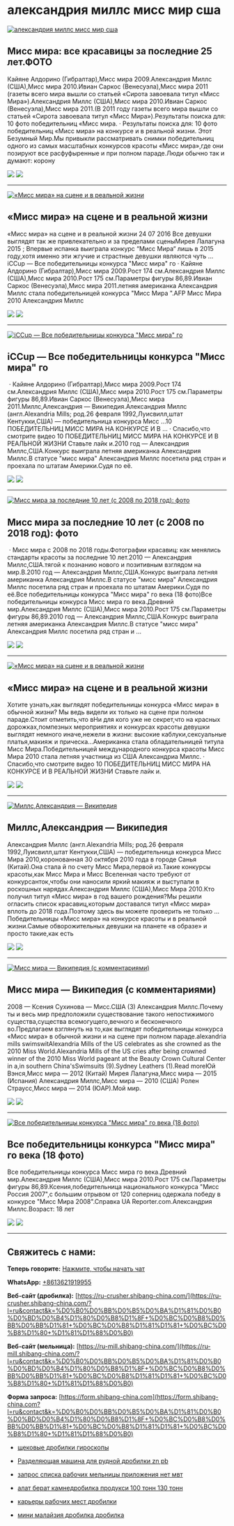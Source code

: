 # александрия миллс мисс мир сша

<a href="https://swt.shibang-china.com/?l=ru&img&k=%D0%B0%D0%BB%D0%B5%D0%BA%D1%81%D0%B0%D0%BD%D0%B4%D1%80%D0%B8%D1%8F+%D0%BC%D0%B8%D0%BB%D0%BB%D1%81+%D0%BC%D0%B8%D1%81%D1%81+%D0%BC%D0%B8%D1%80+%D1%81%D1%88%D0%B0" target="_blank">![александрия миллс мисс мир сша](http://static.shibang-china.com/all-800x300/1139.jpg)</a>

## Мисс мира: все красавицы за последние 25 лет.ФОТО
Кайяне Алдорино (Гибралтар),Мисс мира 2009.Александрия Миллс (США),Мисс мира 2010.Ивиан Саркос (Венесуэла),Мисс мира 2011 (газеты всего мира вышли со статьей &#171;Сирота завоевала титул &#171;Мисс Мира&#187;).Александрия Миллс (США),Мисс мира 2010.Ивиан Саркос (Венесуэла),Мисс мира 2011.(В 2011 году газеты всего мира вышли со статьей &#171;Сирота завоевала титул &#171;Мисс Мира&#187;).Результаты поиска для: 10 фото победительниц &#171;Мисс мира.&nbsp;&#0183;&#32;Результаты поиска для: 10 фото победительниц &#171;Мисс мира&#187; на конкурсе и в реальной жизни. Этот Безумный Мир.Мы привыкли рассматривать снимки победительниц одного из самых масштабных конкурсов красоты &#171;Мисс мира&#187;,где они позируют все расфуфыренные и при полном параде.Люди обычно так и думают: корону


<a href="https://whatsapp.shibangsoft.com/WhatsApp.php" target="_blank" title="WhatsApp">![](http://static.shibang-china.com/icon/whatsapp.png)</a> <a href="https://swt.shibang-china.com/?l=ru&icon&k=%D0%B0%D0%BB%D0%B5%D0%BA%D1%81%D0%B0%D0%BD%D0%B4%D1%80%D0%B8%D1%8F+%D0%BC%D0%B8%D0%BB%D0%BB%D1%81+%D0%BC%D0%B8%D1%81%D1%81+%D0%BC%D0%B8%D1%80+%D1%81%D1%88%D0%B0" target="_blank">![](http://static.shibang-china.com/icon/chat-ru.png)</a>

---

<a href="https://swt.shibang-china.com/?l=ru&img&k=%D0%B0%D0%BB%D0%B5%D0%BA%D1%81%D0%B0%D0%BD%D0%B4%D1%80%D0%B8%D1%8F+%D0%BC%D0%B8%D0%BB%D0%BB%D1%81+%D0%BC%D0%B8%D1%81%D1%81+%D0%BC%D0%B8%D1%80+%D1%81%D1%88%D0%B0" target="_blank">![&#171;Мисс мира&#187; на сцене и в реальной жизни](http://static.shibang-china.com/all-800x300/1104.jpg)</a>

## &#171;Мисс мира&#187; на сцене и в реальной жизни
&#171;Мисс мира&#187; на сцене и в реальной жизни 24 07 2016 Все девушки выглядят так же привлекательно и за пределами сценыМирея Лалагуна 2015 ; Впервые испанка выиграла конкурс “Мисс Мира“ лишь в 2015 году,хотя именно эти жгучие и страстные девушки являются чуть …iCCup — Все победительницы конкурса &quot;Мисс мира&quot; го&nbsp;&#0183;&#32;Кайяне Алдорино (Гибралтар),Мисс мира 2009.Рост 174 см.Александрия Миллс (США),Мисс мира 2010.Рост 175 см.Параметры фигуры 86,89.Ивиан Саркос (Венесуэла),Мисс мира 2011.летняя американка Александрия Миллс стала победительницей конкурса &quot;Мисс Мира &quot;.AFP Мисс Мира 2010 Александрия Миллс


<a href="https://whatsapp.shibangsoft.com/WhatsApp.php" target="_blank" title="WhatsApp">![](http://static.shibang-china.com/icon/whatsapp.png)</a> <a href="https://swt.shibang-china.com/?l=ru&icon&k=%D0%B0%D0%BB%D0%B5%D0%BA%D1%81%D0%B0%D0%BD%D0%B4%D1%80%D0%B8%D1%8F+%D0%BC%D0%B8%D0%BB%D0%BB%D1%81+%D0%BC%D0%B8%D1%81%D1%81+%D0%BC%D0%B8%D1%80+%D1%81%D1%88%D0%B0" target="_blank">![](http://static.shibang-china.com/icon/chat-ru.png)</a>

---

<a href="https://swt.shibang-china.com/?l=ru&img&k=%D0%B0%D0%BB%D0%B5%D0%BA%D1%81%D0%B0%D0%BD%D0%B4%D1%80%D0%B8%D1%8F+%D0%BC%D0%B8%D0%BB%D0%BB%D1%81+%D0%BC%D0%B8%D1%81%D1%81+%D0%BC%D0%B8%D1%80+%D1%81%D1%88%D0%B0" target="_blank">![iCCup — Все победительницы конкурса &quot;Мисс мира&quot; го](http://static.shibang-china.com/all-800x300/1477.jpg)</a>

## iCCup — Все победительницы конкурса &quot;Мисс мира&quot; го
&nbsp;&#0183;&#32;Кайяне Алдорино (Гибралтар),Мисс мира 2009.Рост 174 см.Александрия Миллс (США),Мисс мира 2010.Рост 175 см.Параметры фигуры 86,89.Ивиан Саркос (Венесуэла),Мисс мира 2011.Миллс,Александрия — Википедия.Александрия Миллс (англ.Alexandria Mills; род.26 февраля 1992,Луисвилл,штат Кентукки,США) — победительница конкурса Мисс …10 ПОБЕДИТЕЛЬНИЦ МИСС МИРА НА КОНКУРСЕ И В …&nbsp;&#0183;&#32;Спасибо,что смотрите видео 10 ПОБЕДИТЕЛЬНИЦ МИСС МИРА НА КОНКУРСЕ И В РЕАЛЬНОЙ ЖИЗНИ Ставьте лайк и.2010 год — Александрия Миллс,США.Конкурс выиграла летняя американка Александрия Миллс.В статусе &quot;мисс мира&quot; Александрия Миллс посетила ряд стран и проехала по штатам Америки.Судя по её.


<a href="https://whatsapp.shibangsoft.com/WhatsApp.php" target="_blank" title="WhatsApp">![](http://static.shibang-china.com/icon/whatsapp.png)</a> <a href="https://swt.shibang-china.com/?l=ru&icon&k=%D0%B0%D0%BB%D0%B5%D0%BA%D1%81%D0%B0%D0%BD%D0%B4%D1%80%D0%B8%D1%8F+%D0%BC%D0%B8%D0%BB%D0%BB%D1%81+%D0%BC%D0%B8%D1%81%D1%81+%D0%BC%D0%B8%D1%80+%D1%81%D1%88%D0%B0" target="_blank">![](http://static.shibang-china.com/icon/chat-ru.png)</a>

---

<a href="https://swt.shibang-china.com/?l=ru&img&k=%D0%B0%D0%BB%D0%B5%D0%BA%D1%81%D0%B0%D0%BD%D0%B4%D1%80%D0%B8%D1%8F+%D0%BC%D0%B8%D0%BB%D0%BB%D1%81+%D0%BC%D0%B8%D1%81%D1%81+%D0%BC%D0%B8%D1%80+%D1%81%D1%88%D0%B0" target="_blank">![Мисс мира за последние 10 лет (с 2008 по 2018 год): фото](http://static.shibang-china.com/all-800x300/1510.jpg)</a>

## Мисс мира за последние 10 лет (с 2008 по 2018 год): фото
&nbsp;&#0183;&#32;Мисс мира с 2008 по 2018 годы.Фотографии красавиц: как менялись стандарты красоты за последние 10 лет.2010 — Александрия Миллс,США.тягой к познанию нового и позитивным взглядом на мир.В.2010 год — Александрия Миллс,США.Конкурс выиграла летняя американка Александрия Миллс.В статусе &quot;мисс мира&quot; Александрия Миллс посетила ряд стран и проехала по штатам Америки.Судя по её.Все победительницы конкурса &quot;Мисс мира&quot; го века (18 фото)Все победительницы конкурса Мисс мира го века.Древний мир.Александрия Миллс (США),Мисс мира 2010.Рост 175 см.Параметры фигуры 86,89.2010 год — Александрия Миллс,США.Конкурс выиграла летняя американка Александрия Миллс.В статусе &quot;мисс мира&quot; Александрия Миллс посетила ряд стран и …


<a href="https://whatsapp.shibangsoft.com/WhatsApp.php" target="_blank" title="WhatsApp">![](http://static.shibang-china.com/icon/whatsapp.png)</a> <a href="https://swt.shibang-china.com/?l=ru&icon&k=%D0%B0%D0%BB%D0%B5%D0%BA%D1%81%D0%B0%D0%BD%D0%B4%D1%80%D0%B8%D1%8F+%D0%BC%D0%B8%D0%BB%D0%BB%D1%81+%D0%BC%D0%B8%D1%81%D1%81+%D0%BC%D0%B8%D1%80+%D1%81%D1%88%D0%B0" target="_blank">![](http://static.shibang-china.com/icon/chat-ru.png)</a>

---

<a href="https://swt.shibang-china.com/?l=ru&img&k=%D0%B0%D0%BB%D0%B5%D0%BA%D1%81%D0%B0%D0%BD%D0%B4%D1%80%D0%B8%D1%8F+%D0%BC%D0%B8%D0%BB%D0%BB%D1%81+%D0%BC%D0%B8%D1%81%D1%81+%D0%BC%D0%B8%D1%80+%D1%81%D1%88%D0%B0" target="_blank">![&#171;Мисс мира&#187; на сцене и в реальной жизни](http://static.shibang-china.com/all-800x300/943.jpg)</a>

## &#171;Мисс мира&#187; на сцене и в реальной жизни
Хотите узнать,как выглядят победительницы конкурса &#171;Мисс мира&#187; в обычной жизни? Мы ведь видели их только на сцене при полном параде.Стоит отметить,что вНи для кого уже не секрет,что на красных дорожках,помпезных мероприятиях и конкурсах красоты девушки выглядят немного иначе,нежели в жизни: высокие каблуки,сексуальные платья,макияж и прическа…Американка стала обладательницей титула Мисс Мира.Победительницей международного конкурса красоты Мисс Мира 2010 стала летняя участница из США Александриа Миллс.&nbsp;&#0183;&#32;Спасибо,что смотрите видео 10 ПОБЕДИТЕЛЬНИЦ МИСС МИРА НА КОНКУРСЕ И В РЕАЛЬНОЙ ЖИЗНИ Ставьте лайк и.


<a href="https://whatsapp.shibangsoft.com/WhatsApp.php" target="_blank" title="WhatsApp">![](http://static.shibang-china.com/icon/whatsapp.png)</a> <a href="https://swt.shibang-china.com/?l=ru&icon&k=%D0%B0%D0%BB%D0%B5%D0%BA%D1%81%D0%B0%D0%BD%D0%B4%D1%80%D0%B8%D1%8F+%D0%BC%D0%B8%D0%BB%D0%BB%D1%81+%D0%BC%D0%B8%D1%81%D1%81+%D0%BC%D0%B8%D1%80+%D1%81%D1%88%D0%B0" target="_blank">![](http://static.shibang-china.com/icon/chat-ru.png)</a>

---

<a href="https://swt.shibang-china.com/?l=ru&img&k=%D0%B0%D0%BB%D0%B5%D0%BA%D1%81%D0%B0%D0%BD%D0%B4%D1%80%D0%B8%D1%8F+%D0%BC%D0%B8%D0%BB%D0%BB%D1%81+%D0%BC%D0%B8%D1%81%D1%81+%D0%BC%D0%B8%D1%80+%D1%81%D1%88%D0%B0" target="_blank">![Миллс,Александрия — Википедия](http://static.shibang-china.com/all-800x300/469.jpg)</a>

## Миллс,Александрия — Википедия
Александрия Миллс (англ.Alexandria Mills; род.26 февраля 1992,Луисвилл,штат Кентукки,США) — победительница конкурса Мисс Мира 2010,коронованная 30 октября 2010 года в городе Санья (Китай).Она стала й по счету Мисс Мира,первой из.Такие конкурсы красоты,как Мисс Мира и Мисс Вселенная часто требуют от конкурсанток,чтобы они наносили яркий макияж и выступали в роскошных нарядах.Александрия Миллс (США),Мисс Мира 2010.Кто получил титул &#171;Мисс мира&#187; в год вашего рождения?Мы решили огласить список красавиц,которым доставался титул &#171;Мисс мира&#187; вплоть до 2018 года.Поэтому здесь вы можете проверить не только …Победительницы &#171;Мисс мира&#187; на конкурсе красоты и в реальной жизни.Самые обворожительных девушки на планете &#171;в образе&#187; и просто такие,как есть


<a href="https://whatsapp.shibangsoft.com/WhatsApp.php" target="_blank" title="WhatsApp">![](http://static.shibang-china.com/icon/whatsapp.png)</a> <a href="https://swt.shibang-china.com/?l=ru&icon&k=%D0%B0%D0%BB%D0%B5%D0%BA%D1%81%D0%B0%D0%BD%D0%B4%D1%80%D0%B8%D1%8F+%D0%BC%D0%B8%D0%BB%D0%BB%D1%81+%D0%BC%D0%B8%D1%81%D1%81+%D0%BC%D0%B8%D1%80+%D1%81%D1%88%D0%B0" target="_blank">![](http://static.shibang-china.com/icon/chat-ru.png)</a>

---

<a href="https://swt.shibang-china.com/?l=ru&img&k=%D0%B0%D0%BB%D0%B5%D0%BA%D1%81%D0%B0%D0%BD%D0%B4%D1%80%D0%B8%D1%8F+%D0%BC%D0%B8%D0%BB%D0%BB%D1%81+%D0%BC%D0%B8%D1%81%D1%81+%D0%BC%D0%B8%D1%80+%D1%81%D1%88%D0%B0" target="_blank">![Мисс мира — Википедия (с комментариями)](http://static.shibang-china.com/all-800x300/1072.jpg)</a>

## Мисс мира — Википедия (с комментариями)
2008 — Ксения Сухинова — Мисс.США (3) Александрия Миллс.Почему ты и весь мир предположили существование такого непостижимого существа,существа всемогущего,вечного и бесконечного во.Предлагаем взглянуть на то,как выглядят победительницы конкурса &#171;Мисс мира&#187; в обычной жизни и на сцене при полном параде.alexandria mills swimswitAlexandria Mills of the US celebrates as she crowned as the 2010 Miss World.Alexandria Mills of the US cries after being crowned winner of the 2010 Miss World pageant at the Beauty Crown Cultural Center in a,in southern China'sSwimsuits (9).Sydney Leathers (1).Read moreЮй Вэнся,Мисс мира — 2012 (Китай) Мирея Лалагуна,Мисс мира — 2015 (Испания) Александрия Миллс,Мисс мира — 2010 (США) Ролен Страусс,Мисс мира — 2014 (ЮАР).Мой мир.


<a href="https://whatsapp.shibangsoft.com/WhatsApp.php" target="_blank" title="WhatsApp">![](http://static.shibang-china.com/icon/whatsapp.png)</a> <a href="https://swt.shibang-china.com/?l=ru&icon&k=%D0%B0%D0%BB%D0%B5%D0%BA%D1%81%D0%B0%D0%BD%D0%B4%D1%80%D0%B8%D1%8F+%D0%BC%D0%B8%D0%BB%D0%BB%D1%81+%D0%BC%D0%B8%D1%81%D1%81+%D0%BC%D0%B8%D1%80+%D1%81%D1%88%D0%B0" target="_blank">![](http://static.shibang-china.com/icon/chat-ru.png)</a>

---

<a href="https://swt.shibang-china.com/?l=ru&img&k=%D0%B0%D0%BB%D0%B5%D0%BA%D1%81%D0%B0%D0%BD%D0%B4%D1%80%D0%B8%D1%8F+%D0%BC%D0%B8%D0%BB%D0%BB%D1%81+%D0%BC%D0%B8%D1%81%D1%81+%D0%BC%D0%B8%D1%80+%D1%81%D1%88%D0%B0" target="_blank">![Все победительницы конкурса &quot;Мисс мира&quot; го века (18 фото)](http://static.shibang-china.com/all-800x300/952.jpg)</a>

## Все победительницы конкурса &quot;Мисс мира&quot; го века (18 фото)
Все победительницы конкурса Мисс мира го века.Древний мир.Александрия Миллс (США),Мисс мира 2010.Рост 175 см.Параметры фигуры 86,89.Ксения,победительница национального конкурса &quot;Мисс Россия 2007&quot;,с большим отрывом от 120 соперниц одержала победу в конкурсе &quot;Мисс Мира 2008&quot;.Справка UA Reporter.com.Александрия Миллс.Возраст: 18 лет

<a href="https://whatsapp.shibangsoft.com/WhatsApp.php" target="_blank" title="WhatsApp">![](http://static.shibang-china.com/icon/whatsapp.png)</a> <a href="https://swt.shibang-china.com/?l=ru&icon&k=%D0%B0%D0%BB%D0%B5%D0%BA%D1%81%D0%B0%D0%BD%D0%B4%D1%80%D0%B8%D1%8F+%D0%BC%D0%B8%D0%BB%D0%BB%D1%81+%D0%BC%D0%B8%D1%81%D1%81+%D0%BC%D0%B8%D1%80+%D1%81%D1%88%D0%B0" target="_blank">![](http://static.shibang-china.com/icon/chat-ru.png)</a>

---
## Свяжитесь с нами:

**Теперь говорите:** [Нажмите, чтобы начать чат](https://swt.shibang-china.com?l=ru&contact&k=%D0%B0%D0%BB%D0%B5%D0%BA%D1%81%D0%B0%D0%BD%D0%B4%D1%80%D0%B8%D1%8F+%D0%BC%D0%B8%D0%BB%D0%BB%D1%81+%D0%BC%D0%B8%D1%81%D1%81+%D0%BC%D0%B8%D1%80+%D1%81%D1%88%D0%B0)

**WhatsApp:**  [+8613621919955](https://whatsapp.shibangsoft.com/WhatsApp.php)

**Веб-сайт (дробилка):** [https://ru-crusher.shibang-china.com/](https://ru-crusher.shibang-china.com/?l=ru&contact&k=%D0%B0%D0%BB%D0%B5%D0%BA%D1%81%D0%B0%D0%BD%D0%B4%D1%80%D0%B8%D1%8F+%D0%BC%D0%B8%D0%BB%D0%BB%D1%81+%D0%BC%D0%B8%D1%81%D1%81+%D0%BC%D0%B8%D1%80+%D1%81%D1%88%D0%B0)

**Веб-сайт (мельница):** [https://ru-mill.shibang-china.com/](https://ru-mill.shibang-china.com/?l=ru&contact&k=%D0%B0%D0%BB%D0%B5%D0%BA%D1%81%D0%B0%D0%BD%D0%B4%D1%80%D0%B8%D1%8F+%D0%BC%D0%B8%D0%BB%D0%BB%D1%81+%D0%BC%D0%B8%D1%81%D1%81+%D0%BC%D0%B8%D1%80+%D1%81%D1%88%D0%B0)

**Форма запроса:** [https://form.shibang-china.com](https://form.shibang-china.com?l=ru&contact&k=%D0%B0%D0%BB%D0%B5%D0%BA%D1%81%D0%B0%D0%BD%D0%B4%D1%80%D0%B8%D1%8F+%D0%BC%D0%B8%D0%BB%D0%BB%D1%81+%D0%BC%D0%B8%D1%81%D1%81+%D0%BC%D0%B8%D1%80+%D1%81%D1%88%D0%B0)

* [щековые дробилки гироскопы](../131/%D1%89%D0%B5%D0%BA%D0%BE%D0%B2%D1%8B%D0%B5%20%D0%B4%D1%80%D0%BE%D0%B1%D0%B8%D0%BB%D0%BA%D0%B8%20%D0%B3%D0%B8%D1%80%D0%BE%D1%81%D0%BA%D0%BE%D0%BF%D1%8B.md)

* [Разделяющая машина для рудной дробилки zn pb](../135/%D0%A0%D0%B0%D0%B7%D0%B4%D0%B5%D0%BB%D1%8F%D1%8E%D1%89%D0%B0%D1%8F%20%D0%BC%D0%B0%D1%88%D0%B8%D0%BD%D0%B0%20%D0%B4%D0%BB%D1%8F%20%D1%80%D1%83%D0%B4%D0%BD%D0%BE%D0%B9%20%D0%B4%D1%80%D0%BE%D0%B1%D0%B8%D0%BB%D0%BA%D0%B8%20zn%20pb.md)

* [запрос списка рабочих мельницы приложения нет мвт](../133/%D0%B7%D0%B0%D0%BF%D1%80%D0%BE%D1%81%20%D1%81%D0%BF%D0%B8%D1%81%D0%BA%D0%B0%20%D1%80%D0%B0%D0%B1%D0%BE%D1%87%D0%B8%D1%85%20%D0%BC%D0%B5%D0%BB%D1%8C%D0%BD%D0%B8%D1%86%D1%8B%20%D0%BF%D1%80%D0%B8%D0%BB%D0%BE%D0%B6%D0%B5%D0%BD%D0%B8%D1%8F%20%D0%BD%D0%B5%D1%82%20%D0%BC%D0%B2%D1%82.md)

* [алат берат камнедробилка продукси 100 тонн 130 тонн](../134/%D0%B0%D0%BB%D0%B0%D1%82%20%D0%B1%D0%B5%D1%80%D0%B0%D1%82%20%D0%BA%D0%B0%D0%BC%D0%BD%D0%B5%D0%B4%D1%80%D0%BE%D0%B1%D0%B8%D0%BB%D0%BA%D0%B0%20%D0%BF%D1%80%D0%BE%D0%B4%D1%83%D0%BA%D1%81%D0%B8%20100%20%D1%82%D0%BE%D0%BD%D0%BD%20130%20%D1%82%D0%BE%D0%BD%D0%BD.md)

* [карьеры рабочих мест дробилки](../135/%D0%BA%D0%B0%D1%80%D1%8C%D0%B5%D1%80%D1%8B%20%D1%80%D0%B0%D0%B1%D0%BE%D1%87%D0%B8%D1%85%20%D0%BC%D0%B5%D1%81%D1%82%20%D0%B4%D1%80%D0%BE%D0%B1%D0%B8%D0%BB%D0%BA%D0%B8.md)

* [мини малайзия дробилка дробилка](../132/%D0%BC%D0%B8%D0%BD%D0%B8%20%D0%BC%D0%B0%D0%BB%D0%B0%D0%B9%D0%B7%D0%B8%D1%8F%20%D0%B4%D1%80%D0%BE%D0%B1%D0%B8%D0%BB%D0%BA%D0%B0%20%D0%B4%D1%80%D0%BE%D0%B1%D0%B8%D0%BB%D0%BA%D0%B0.md)